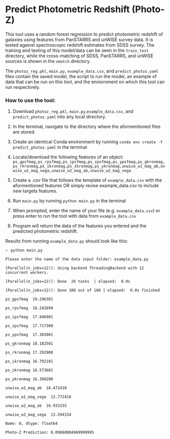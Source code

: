 
# Predict Photometric Redshift (Photo-Z) 

This tool uses a random forest regression to predict photometric redshift of galaxies using features from PanSTARRS and unWISE survey data. It is tested against spectroscopic redshift estimates from SDSS survey. The training and testing of this model/data can be seen in the `train_test` directory, while the cross-matching of SDSS, PanSTARRS, and unWISE sources is shown in the `xmatch` directory. 

The `photoz_reg.pkl`, `main.py`, `example_data.csv`, and `predict_photoz.yaml` files contain the saved model, the script to run the model, an example of data that can be run on this tool, and the enviornment on which this tool can run respectively. 


### How to use the tool:

1. Download `photoz_reg.pkl`, `main.py`,`example_data.csv`, and `predict_photoz.yaml` into any local directory.

2. In the terminal, navigate to the directory where the aformentioned files are stored.

3. Create an identical Conda environment by running `conda env create -f predict_photoz.yaml` in the terminal

4. Locate/download the following features of an object: `ps_gpsfmag,ps_rpsfmag,ps_ipsfmag,ps_zpsfmag,ps_ypsfmag,ps_gkronmag,ps_rkronmag,ps_ikronmag,ps_zkronmag,ps_ykronmag,unwise_w1_mag_ab,unwise_w1_mag_vega,unwise_w2_mag_ab,unwise_w2_mag_vega`

5. Create a .csv file that follows the template of `example_data.csv` with the aformentioned features OR simply revise example_data.csv to include new targets features.

6. Run `main.py` by running `python main.py` in the terminal

7. When prompted, enter the name of your file (e.g. `example_data.csv`) or press enter to run the tool with data from `example_data.csv`

8. Program will return the data of the features you entered and the predicted photometric redshift. 
   
Results from running `example_data.py` should look like this:



    ✨ python main.py
    
    Please enter the name of the data input folder: example_data.py
    
    [Parallel(n_jobs=12)]: Using backend ThreadingBackend with 12 concurrent workers.
    
    [Parallel(n_jobs=12)]: Done  26 tasks  | elapsed:  0.0s
    
    [Parallel(n_jobs=12)]: Done 100 out of 100 | elapsed:  0.0s finished
    
    ps_gpsfmag  19.296301
    
    ps_rpsfmag  18.241699
    
    ps_ipsfmag  17.846901
    
    ps_zpsfmag  17.717300
    
    ps_ypsfmag  17.301001
    
    ps_gkronmag 18.182501
    
    ps_rkronmag 17.292900
    
    ps_ikronmag 16.792101
    
    ps_zkronmag 16.573601
    
    ps_ykronmag 16.399200
    
    unwise_w1_mag_ab  16.471410
    
    unwise_w1_mag_vega  13.772410
    
    unwise_w2_mag_ab  16.933155
    
    unwise_w2_mag_vega  13.594154
    
    Name: 0, dtype: float64
    
    Photo-Z Prediction: 0.09868804969999995
